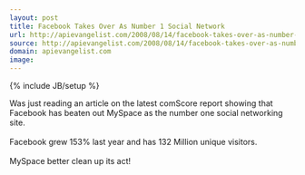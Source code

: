 ```yaml
---
layout: post
title: Facebook Takes Over As Number 1 Social Network
url: http://apievangelist.com/2008/08/14/facebook-takes-over-as-number-1-social-network/
source: http://apievangelist.com/2008/08/14/facebook-takes-over-as-number-1-social-network/
domain: apievangelist.com
image: 
---
```

{% include JB/setup %}<p>Was just reading an article on the latest comScore report showing that Facebook has beaten out MySpace as the number one social networking site.<br /><br />Facebook grew 153% last year and has 132 Million unique visitors.<br /><br />MySpace better clean up its act!</p>
